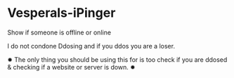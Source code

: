 # Vesperals-iPinger
Show if someone is offline or online

I do not condone Ddosing and if you ddos you are a loser.

✹ The only thing you should be using this for is too check if you are ddosed & checking if a website or server is down. ✹
